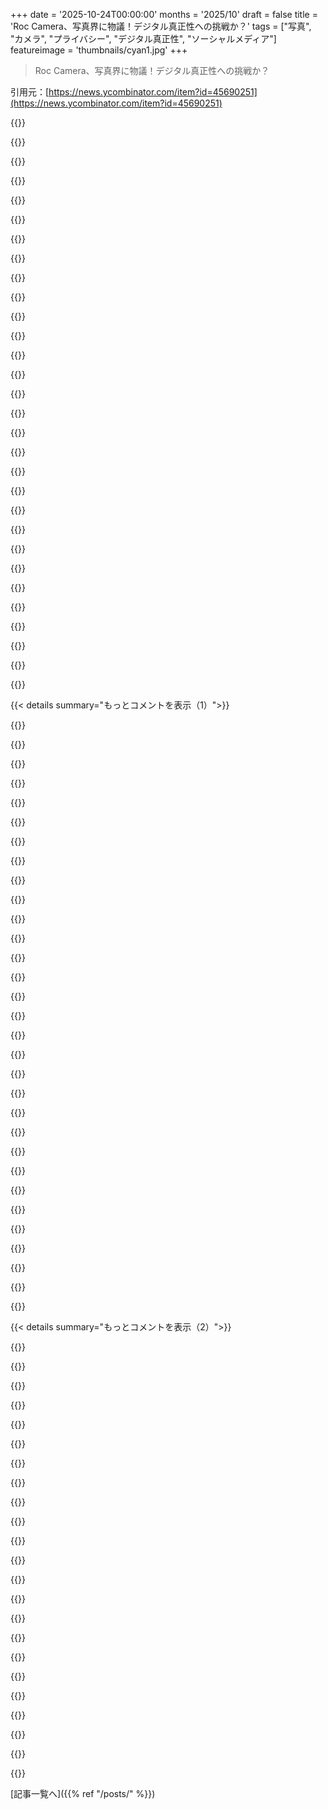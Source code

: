 +++
date = '2025-10-24T00:00:00'
months = '2025/10'
draft = false
title = 'Roc Camera、写真界に物議！デジタル真正性への挑戦か？'
tags = ["写真", "カメラ", "プライバシー", "デジタル真正性", "ソーシャルメディア"]
featureimage = 'thumbnails/cyan1.jpg'
+++

> Roc Camera、写真界に物議！デジタル真正性への挑戦か？

引用元：[https://news.ycombinator.com/item?id=45690251](https://news.ycombinator.com/item?id=45690251)




{{<matomeQuote body="昔は写真に熱中してたけど、今は写真がコモディティ化して、誰も文化的価値を認めないと感じるんだよね。デジタル真正性なんて気にされないし、撮る側の苦労も理解されない。外部からの評価を求めるのはやめて、自分の喜びのために写真を撮るべきだと気づいたよ。399ドル使うならMamiya C330を買うのがいい。この動画は音楽の話だけど、何事も正しい理由でやることの大切さを教えてくれるよ。https://www.youtube.com/watch?v=NvQF4YIvxwE" userName="peteforde" createdAt="2025/10/24 05:26:02" color="#38d3d3">}}




{{<matomeQuote body="俺も昔は写真にすごくハマってたけど、今はカメラに対する世間の目が気になって撮るのをやめちゃったんだ。みんな写真に撮られたくないし、背景に写るのも嫌がるでしょ？1時間に何千枚も撮ってSNSに永久保存されるってなると、もはや“瞬間を捉える”っていうより“監視されてる”って感じがするんだよね。ちょっと大げさだけど、正直な気持ちだよ。" userName="barrell" createdAt="2025/10/24 06:49:25" color="#ff33a1">}}




{{<matomeQuote body="「公共」の概念って変わったよね。15～20年前はカーイベントでたくさん写真撮って、専門誌に載ったりしてたけど、誰も撮られることを気にしなかったし、むしろ喜んでくれたんだ。でもSNSが出てきてから、写真が拡散されたり不快な文脈で使われたりする可能性が出て、みんなの意識が変わった。俺はまだ公共の場で写真を撮り続けてるよ。プライバシーを尊重して、あまりオンラインでは公開しないけどね。写真を撮るのをやめてしまうと、この権利自体が失われちゃうと思うんだ。" userName="bborud" createdAt="2025/10/24 09:00:28" color="#45d325">}}




{{<matomeQuote body="「見知らぬ人の写真」と「写真を撮る権利」って話、ちょっと心配になるな。俺は目が見えないんだけど、見知らぬ人に写真を撮られるのは昔からずっと嫌だったんだ。それはSNSが普及する前からそう。見知らぬ人を撮る権利があるって意見には反対。そんな権利は持つべきじゃないと思う。俺の完璧な世界では、同意なしに見知らぬ人を撮るのは違法になるべきだよ。その考え方はちょっと自己中心的すぎるんじゃないかな。" userName="lynx97" createdAt="2025/10/24 09:13:15" color="#785bff">}}




{{<matomeQuote body="「その態度は自己中心的だ」って意見だけど、公共での写真撮影は文化的な保存であり、人類学的な民族誌だ。それをやめさせる方が自己中心的だよ。ストリートフォトは、路上で演奏される音楽と同じくらい正当な芸術なんだ。公共の場所は共有されてるからプライベートじゃないんだよね。同意なしに撮影するのは難しい問題だけど、多少は写され方を決める権利があるっていうのは同意できる。意見は違うけど、君のユニークな視点に考えさせられたよ、ありがとう。" userName="aspenmayer" createdAt="2025/10/24 09:31:47" color="#ff5733">}}




{{<matomeQuote body="気にせず突き進めばいいんじゃない？どうせ誰かしらは不機嫌になるもんだよ。俺はRollei A110とちっちゃいMinox ECをいつも持ち歩いてるんだけど、これらを出すとみんな喜んでくれるんだ。懐かしい感じがウケるみたいね。でも、デカいデジタルカメラだとムッとされるのはわかる気がする。" userName="MarcelOlsz" createdAt="2025/10/24 07:09:10" color="">}}




{{<matomeQuote body="今年旅行用にエントリーレベルのSony Alphaを買ったんだ。ポートレートレンズを付けると、スマホよりずっと「カメラ」って感じがする。それと、後で手動で写真をアップロードする手間を考えると、旅行とかハイキングとか、特別な時にしか持っていかないな。日常のものを撮るには、そこまで手間かける価値はないって感じ。" userName="mikepurvis" createdAt="2025/10/24 07:31:43" color="">}}




{{<matomeQuote body="「公共の場はプライベートじゃない」って話だけど、20年前と今じゃ「公共」の意味が全然違うんだよ。携帯カメラやSNS、拡散性なんかで、プライバシーの期待がないことと、人生のあらゆる瞬間が公開されちゃう可能性があることとは別問題だよね。「悪いことしてないなら公開されてもいい」って論理は嫌いだ。時代が変わったのに、古い「公共」の定義に固執するのは間違ってると思うな。" userName="rkomorn" createdAt="2025/10/24 09:38:14" color="#785bff">}}




{{<matomeQuote body="AIの「slop」（質の低いコンテンツ）を禁止するSNSって、絶対需要あると思うんだ。みんなslopは嫌がってるのに、どこにでも入り込んできて、一括で削除する方法がないからね。記事の製品（Roc Camera）の問題は、暗号化キーが組み込まれたDRMみたいなもんだってこと。十分な努力があれば、そのキーはいつでも抽出できるってことが、何度も証明されてるからね。" userName="Gigachad" createdAt="2025/10/24 06:03:14" color="#ff5c5c">}}




{{<matomeQuote body="聴覚障害者との比較は不適切だよ。許可なく俺の写真を撮って、ネットに晒したり、4chanで「あのバカな障害者」って馬鹿にされたりする可能性もあるんだ。<br>障害ってそれぞれ全然違うのに、聴覚障害者と視覚障害者を一緒くたにするのは安易で思慮のない行為だろ。" userName="lynx97" createdAt="2025/10/24 09:46:21" color="#ff33a1">}}




{{<matomeQuote body="見知らぬ人を勝手に撮影するのを「基本的な権利」と考えるのが変だよな。ドイツじゃ肖像権があって、知らない人を撮るには同意が必要なんだ。<br>公共のイベントで群衆を撮るのはいいけど、特定の人にズームはダメ。このルールはプライバシーを守りつつ写真家も仕事できるから、合理的だと思うよ。" userName="cardanome" createdAt="2025/10/24 12:29:20" color="#ff33a1">}}




{{<matomeQuote body="ちょっとは気楽にフィルムカメラ使ってみない？時間はかかるけど、人生のすべてを最適化することに疲れてない？" userName="MarcelOlsz" createdAt="2025/10/24 07:54:57" color="">}}




{{<matomeQuote body="俺は誰も馬鹿にしてないよ。被害を受けてないなら、知らないことに文句を言う権利はないって言ってるだけ。特に知ったとしてでもね。<br>聴覚障害者だってコンサートを楽しむし、むしろ公共での撮影禁止が視覚補助技術に悪影響を及ぼす方が心配だよ。" userName="aspenmayer" createdAt="2025/10/24 09:57:28" color="#ff5c5c">}}




{{<matomeQuote body="俺もバイアスかかってるのは認めるよ。知らない人にズームして写真撮るのは気持ち悪いけど、違法にすべきじゃない。<br>個人の顔がはっきり写ってる写真を公開するなら同意は必要だと思うけどね。公共での撮影をプライバシー侵害とは思わないし、政府や企業の監視と比べて、芸術的・歴史的な価値もある写真撮影に反対するのは変だろ。" userName="kelnos" createdAt="2025/10/24 17:22:25" color="#ff5733">}}




{{<matomeQuote body="資本主義が俺たちに教える最大の嘘は、売れるものだけが価値を持つってことだよな。" userName="october8140" createdAt="2025/10/24 05:36:41" color="">}}




{{<matomeQuote body="俺が書いた「あなた」は、同意なしに写真を撮る写真家全般のことだよ。分かりにくくてごめん。<br>つまり、知らない人が俺の写真を撮った後で何をするか分からないから、俺は誰にでも勝手に撮る「権利」があるって考えには反対するんだ。" userName="lynx97" createdAt="2025/10/24 10:06:57" color="">}}




{{<matomeQuote body="デジタル写真だと公開と非公開の区別は難しいよ。自動でGoogle Cloudにアップされたり、ハッキングされたり、LLMの学習データに使われたりするんだ。だから、そもそも撮るのを止めるのが現実的だろ。<br>ドイツでは公共の場での写真撮影は許されてるけど、知らない人を撮るなら同意が必要なんだ。それがなんでそんなに大問題なの？監視についてもドイツはUSよりはるかに厳しいよ。" userName="cardanome" createdAt="2025/10/24 18:00:48" color="#38d3d3">}}




{{<matomeQuote body="俺の国じゃ、将来悪用される「かもしれない」って理由で、合法な活動を禁止することはできないんだ。<br>君が心配してることのほとんどは、既に法律で禁止されてるはずだよ。君の「かもしれない」っていう懸念のために、俺たちの権利を削る必要はないだろ。" userName="aspenmayer" createdAt="2025/10/24 10:11:44" color="#785bff">}}




{{<matomeQuote body="フィルム写真も好きだけど、正直言って面倒くさいよ。4x5はまだ努力に見合うけど、35mmや中判は時間と金がかかる割に撮れる写真が少ないんだ。<br>フィルムに「魔法」を感じる人って、フィルムが唯一の選択肢だった時代を知らない若い人なんじゃないかな。" userName="foldr" createdAt="2025/10/24 10:15:12" color="">}}




{{<matomeQuote body="AIでどうでもいい顔とか識別情報を、バレないように別のものに差し替えるAIを作ったらどうかな？AIならバレない変更ができるのを見たことがあるんだ。そうすれば、自分の顔とか居場所が意図せずネットに晒される心配もなくなるし（本人が望む場合を除いてね）、顔やナンバープレートをぼかすみたいに露骨な修正に見えないんじゃないかな。" userName="torginus" createdAt="2025/10/24 13:32:35" color="#785bff">}}




{{<matomeQuote body="合法だからって、お前が失礼なクソ野郎じゃないってことにはならないだろ。ここにいる奴らもそうだけど。みんな好きなこと文句言えばいいんだよ。意見を持つのは完全に合法だし、そんなに法律が気になるならさ。" userName="nandomrumber" createdAt="2025/10/24 10:45:27" color="">}}




{{<matomeQuote body="なんでみんな、他の人の写真だって、その後どうなるか全くコントロールできないネットにアップロードする権利があるって思ってるんだろうね？" userName="Tepix" createdAt="2025/10/24 07:33:29" color="">}}




{{<matomeQuote body="公共の場で人を撮影するのに同意が必要だとは思わないな。人を観察する権利や、メモを取って公表する権利があるだろ。テクノロジーでこの権利が拡張されても、本質は変わらない。ペンと紙は記憶を拡張するツールだし、新聞はゴシップの場を広げたもの。カメラも同じだよ。人は公共の場で得た情報を、どんなテクノロジーを使っても記録・再送信できるべきだ。観察の所有権は根本的に観察者にあるんだから。" userName="thegrimmest" createdAt="2025/10/24 20:55:53" color="">}}




{{<matomeQuote body="俺は6歳から写真にどっぷり浸かってて、30年経った今も夢中だよ。アートとしての写真にはあまり惹かれなかったけど、いつも瞬間を捉えて大切な人と分かち合う手段だった。最近はAI写真と“普通の”写真の両方をやってる。メインカメラはグローバルシャッター搭載のSony A9 IIIで、毎秒120枚のRAWファイルを撃ちまくる機関銃みたいなもんだ。スポーツをよく撮るんだけど、被写体になった人たちは、自分たちにとって大切な瞬間の高品質な写真が手に入って大喜びしてるよ。社会が写真にどんな文化的な価値を付けようと関係ない。捉えられた瞬間は彼らにとって常に意味があるし、それを見ると喜びを感じるんだ。それが俺にとっての写真の全てだよ。AI写真はちょっと違う。友人の顔をカメラで15〜20枚撮って、それをFlux1.devで使うLoRAモデルを訓練して、RunPodのネットワークストレージにアップロードする。次にH100でComfyUI APIを動かすサーバーレスワーカーを立ち上げて、自作のFlutterベースのフロントエンドでプロンプトをいじってその人の新しい写真を生成する。こうすると、実際のスタジオで撮るよりもはるかに良いヘッドショットが作れるんだ。一部の友人にとってはセラピーみたいな経験にもなったよ。自信に満ちて、幸せそうで、生き生きとした自分たちの高品質な画像をたくさん見ることが、たとえ一瞬でもそんな気分にさせてくれたんだ。ある友人は「君のAI写真の方が、この1年のセラピーよりも効果があったよ」って言ってたな。" userName="divan" createdAt="2025/10/24 12:00:34" color="#45d325">}}




{{<matomeQuote body="まあ、多くの都市では、ほとんどの場合、気づかないうちに複数のカメラに撮られてるっていう事実もあるよな。法執行機関や（私設・公設問わず）セキュリティカメラ、車とかさ。おまけに、みんな持ち歩いてるスマホは、位置情報とか行動、好みに関する個人的な情報を大量のデータ収集業者に流してる。それに、スマホが周囲に追跡可能な信号を送り続けてるから、周り中に信号監視ネットワークが散りばめられてるんだよ。（Raspberry PiにいくつかESP32を繋げば、wifi probe framesをダンプして、スマホがスキャンするネットワークを相互参照し、wardrivingデータと照合することで、人々がどこから来たかのマップを作ることだってできる。多くのISPはユニークなネットワーク名の無線ルーターを配布してるから簡単にできるんだ。そこから「X番地に住んでる人がY地点にいる。Xに住んでる人はZ社で働いてて、Y地点は競合他社のオフィスだ」みたいなことまで分かる。これって、たった1種類のwifiフレームを収集して、公開されてる情報をたくさん関連付けただけなんだぜ）。プライバシーは死んだんだよ。写真を撮られることなんて、ほとんど気にならないレベルだろ。" userName="bborud" createdAt="2025/10/24 10:04:30" color="#ff5733">}}




{{<matomeQuote body="失礼を承知で言わせてもらうけど、俺は全く同意できないね。一般の人々はAI slopなんて全く気にしてないよ。もちろん、議論になった時に「うわ、気持ち悪い」って言う人はいるけどさ。気にする人もいるし、気にするフリをする人もいるけど、実際の行動に影響を与えるような問題じゃないんだ。誤報の話は一旦置いといて、slopはアーティストの仕事を奪う時に社会的に問題になるけど、ソーシャルメディアのslopは、単に新しい、もっと悲しい形のエンターテインメントで、普通はアーティストの仕事を代替するものではない。InstagramやTikTokがslopを削除する必要なんてないし、みんな慣れてしまえば気にしなくなるだろうね。誤報や「trickery」は社会に対する現実の、恐ろしい脅威だ。AI slopよりも前から存在したけど、今は指数関数的に簡単になってる。このRoc Cameraとか、同じ目的を持つものが、この問題に対してある程度の社会的、あるいはジャーナリズム的な救済をもたらす可能性はある。もちろん問題は、誰かが「特別なカメラ」をちゃんと持ってくる時にだけ「本物」だと認めることで俺たちがOKなのか？ってことだ。一般市民がスマホだけで不正を撮影し、それを世界中に共有できる能力は、俺たちが手に入れた驚くほど重要な社会的力であり、それを失うリスクがあるんだからね。" userName="vineyardmike" createdAt="2025/10/24 06:30:57" color="#ff5c5c">}}




{{<matomeQuote body="この1年半でSonyのカメラで2万枚くらい写真を撮ったけど、SNSには1枚も公開してないんだ。友人や家族に会うたびに、自分で写真を見せて、その背景にあるストーリーを話すんだよね。ストリート写真のスリルが大好きで、人間のありのままの瞬間を捉えることに immense pleasureを感じる。俺にとっては素晴らしいクリエイティブなはけ口だし、写真を通して人生や哲学について考えるのに役立ってる。いつか写真を公開したいと思うかもしれないし、いつかAIについて気にし始めるかもしれない。でも今は、そんなことはない。これは俺の「子供」の頃の自分に一番近い状態で、ただ純粋に楽しんでるだけなんだ。" userName="oxalorg" createdAt="2025/10/24 07:27:15" color="">}}




{{<matomeQuote body="＞公共の場で人を観察する権利がある。これらの人についてメモを取り、それらを公開する権利がある。<br>完全にそうではないよ。もし俺をじっと見つめ続けたり、つきまとってメモを取り続けたりするなら、公共の場所にいても警察を呼ぶね。人をじっと見つめるのは違法じゃないけど、やらない方がいいと強く忠告するよ。すごく不快に感じる人もいるからね。<br>＞あなたは公共の場所に座って彼らの観察を記録する人を雇い、それらを心ゆくまで公開する権利がある。<br>いや、できないよ。彼らが一般的な言葉で見た人のことを書くことはできるけど、俺を直接特定し、俺に関する個人情報を含む情報を公開したら、訴えるからね。国によって違うかもしれないけどさ。なんで見知らぬ人を撮影することが許されるべきなのか、みんな高いレベルの哲学的な議論をしてるけど、誰もその理由を答えない。悪意のない理由なんて、なかなか思いつかないな。もちろん、写真が好きっていうのはあるかもしれないけど、それなら同意してくれる人を撮ればいいじゃん。それに、たとえ法的に可能だとしても、見知らぬ人を撮りまくっても良い評判は得られないだろうね。実際問題、やっぱり同意を求めるのが賢明だよ。" userName="cardanome" createdAt="2025/10/24 21:42:14" color="#ff33a1">}}




{{<matomeQuote body="うわー、それってすごく悲しいな。「ほら、君の偽物の写真だけど、もっと良いやつだよ」って。" userName="LaGrange" createdAt="2025/10/24 14:35:20" color="">}}




{{<matomeQuote body="物理カメラは、人が何撮ってるか分かりやすいから安心するな。スマホカメラは無意識に撮られることが多いし、盗撮に使われることもあるから、どうも苦手だわ。<br>高画質の写真をスマホでInstagramにアップすると画質が落ちるのが気になる。" userName="sjw987" createdAt="2025/10/24 08:05:19" color="#38d3d3">}}




{{< details summary="もっとコメントを表示（1）">}}

{{<matomeQuote body="Nikon FM2や中判フィルムカメラを使うと、周りの反応が全然違うんだよ。<br>オンラインでの見え方を気にせず、自分の作品がプライベートなままでいられるのはすごく健康的で良い気分だね。<br>SNSはHNと18世紀の博物学者の日記をツイートするBlueSkyアカウントしかないから、共有の誘惑もないんだ。" userName="frereubu" createdAt="2025/10/24 07:53:58" color="#ff33a1">}}




{{<matomeQuote body="DIYカメラは応援するけど、Raspberry Piはカメラには向かないな。起動に20秒もかかるし、スリープもできないからね。<br>IMX 519センサーも小さすぎるし、良い写真撮りたいならWill WhangのOneInchEyeやFour-thirds eyeみたいに1インチ以上のセンサーと、スリープできるボードが必須だよ。Alice CameraやWenting ZhangのSitina S1も参考になるな。<br>Roc Cameraはまず良い写真が撮れることが大事だね。https://www.willwhang.dev/ https://www.alice.camera/ https://rangefinderforum.com/threads/diy-full-frame-digital-..." userName="jeswin" createdAt="2025/10/24 06:13:30" color="#ff33a1">}}




{{<matomeQuote body="Raspberry Piの起動が遅いのは、DebianベースのデスクトップLinux使ってるからでしょ？<br>BuildrootやYoctoで組み込み向けにカスタムイメージ作れば、もっと速く起動できるはずだよ。<br>だから、RPiがカメラボードとしてダメなのは、起動時間以外の理由だと思うな。" userName="Nextgrid" createdAt="2025/10/24 12:24:03" color="#ff5c5c">}}




{{<matomeQuote body="このRoc Camera、暗号技術の専門家が作ったらしいね。写真のスタートじゃなくて、ZKPから来てるとか。<br>だから、これからの成熟が必要だろうな。<br>「ちゃんとした」カメラに統合されるか、それとも撤退するか、ってところだろうね。" userName="jvanderbot" createdAt="2025/10/24 14:26:31" color="">}}




{{<matomeQuote body="このRoc Camera、Farcasterのリンク先の写真を見ると、Raspberry Pi 4ボード全体が使われてるみたいだね。<br>https://farcaster.xyz/faust" userName="ugh123" createdAt="2025/10/24 06:33:55" color="">}}




{{<matomeQuote body="部品を50ドル、ケースを3Dプリントで10ドル、高校の夏休みのクリプトプロジェクトを再利用して、400ドルで売って利益を出すってことかな？<br>まあ、Roc Cameraのビジネスモデルを皮肉ってるんだろうね。" userName="amne" createdAt="2025/10/24 07:33:57" color="">}}




{{<matomeQuote body="Roc Cameraの部品は全部既製品だから、開発はすごく楽なんだ。<br>でも、Raspberry Piをカメラボードとして使うのは、簡単に始められるってこと以外、特に理由がないんだよな（経験談）。" userName="nextlevelwizard" createdAt="2025/10/24 06:50:56" color="">}}




{{<matomeQuote body="CM5がごくわずかな電力でスリープできたら、Roc Cameraみたいなのでも実用的なカメラが作れるはずだよ。<br>RPi6にスリープ機能が追加されたら、色々なポータブルガジェットがめちゃくちゃ増えるだろうね。" userName="jeswin" createdAt="2025/10/24 07:46:14" color="#ff33a1">}}




{{<matomeQuote body="試作機なら開発速度はいいけど、製品としては雑だし無駄が多いな。問題はバッテリー消費じゃなくて起動時間だよ。カメラがLinuxカーネルやドライバー、その他ソフトを読み込むのに20～60秒も待たされるのは嫌だろ？CPUじゃなくてマイクロコントローラーを使えばほぼ瞬時に起動できるのにさ。" userName="nextlevelwizard" createdAt="2025/10/25 18:49:42" color="#785bff">}}




{{<matomeQuote body="それ、賛成してるんじゃなくて、反論してるんじゃん！:) 返信相手は「選ぶ唯一の理由は簡単さ」って言ってたのに、君は「欠点があっても簡単さが補ってるから、それは違う」って返してるよ。" userName="swores" createdAt="2025/10/24 12:46:16" color="">}}




{{<matomeQuote body="＞Fuji X-Halfみたいな高品質なカメラには市場がある。<br>あの製品、スペックの割には€750ってめちゃくちゃな値段だよな。。" userName="HelloUsername" createdAt="2025/10/24 07:50:31" color="">}}




{{<matomeQuote body="でも、それってスペックじゃなくて体験のために買うんだよ。発売時は売上トップだったし。もしもっと写真に時間をかけられたり、若かったり、もう少し安かったら、俺も買ってたな。X-Halfの後に続く製品も増えると思うよ。縦向きの撮影が合ってるんだ。今のほとんどの画像は縦長モードで見るし、ハーフフレームはそのための最適なフォーマットだからね。" userName="jeswin" createdAt="2025/10/24 08:00:38" color="#785bff">}}




{{<matomeQuote body="こういうカメラ買う人は、スマホを買い替えた方がいいんじゃね？スマホで十分だし、処理能力は断然上だろ。長年の写真趣味人として、カメラに魅力があるのはわかるけど、なんで大金出して最新技術を使わないのか理解できないな。JPEGで撮ってフィルムプロファイル使うのは無意味だと思う。フィルムで撮りたいならフィルム使えよ。せっかくいい写真撮っても、データ捨てて古いルック当てたらもったいないじゃん。売れてるのはわかるけど、なんで買うのかは俺には理解不能だ。" userName="bborud" createdAt="2025/10/24 09:15:38" color="#38d3d3">}}




{{<matomeQuote body="＞こういうカメラ買う人は、スマホを買い替えた方がいいんじゃね？<br>話が逸れてごめんけど、スマホカメラ使う時、周りが明るすぎると撮りたいものがほとんど見えないし、画面の操作も全く見えないんだよね。頭にかぶるフードとかも見たことあるけど、ちゃんとしたファインダー付きのポイントアンドシュートカメラ（昔あったゴムの囲いとかあるやつ）の方が、ずっと良い解決策だなって思うよ。" userName="glaucon" createdAt="2025/10/25 01:35:41" color="#38d3d3">}}




{{<matomeQuote body="JPEGでフィルムシミュレーションを使う動機はたくさんあるよ。写真を編集する手間を省きたいだけの人もいれば、俺みたいに色覚異常で、自分で色を調整するほど色がよく見えない人間もいる。フィルムシミュレーションを選んで結果に満足できるのは素晴らしいことだよ、たとえ俺が見ている色が他の人と同じじゃないとわかっててもね。それが俺がFUJIFILMシステムを選んだ最大の理由さ。" userName="gavinmckenzie" createdAt="2025/10/24 16:36:17" color="#ff5c5c">}}




{{<matomeQuote body="＞もう少し安ければ、俺も買ってたな。<br>俺もそう思う。体験のためだとしても、値段が高すぎるよ。" userName="HelloUsername" createdAt="2025/10/24 08:57:29" color="">}}




{{<matomeQuote body="写真は全く知らないけど、この点についてだけコメントするね。<br>＞（これはCM4/CM5だと思うけど）カメラ基板としては最悪だ。写真を撮るたびに20秒も起動を待たされるなんて誰も嫌だろ、カメラはほぼ瞬時に起動する必要があるんだ。RPIなら数百ミリ秒で起動できるよ。" userName="mochomocha" createdAt="2025/10/24 19:43:33" color="#45d325">}}




{{<matomeQuote body="みんなこのカメラの肝を分かってないと思うな。ポスト真実のAI時代では、億万長者や大統領、奥さんが何かひどいことをしているのを撮るなら、このカメラが必要になるだろうね。他の写真の証拠は「フェイクだ」って言われちゃうから。マジで言ってるよ。画質が悪いとか、遅いとか、かさばるとか言ってるなら、ポイントを逃してるよ。重要なのは「証明可能な真正性」なんだ。これはこれからの数十年でめちゃくちゃ大事になるからね。" userName="Mistletoe" createdAt="2025/10/24 10:21:01" color="#ff5c5c">}}




{{<matomeQuote body="AIで写真作ってそれを撮れば、真正性なんて証明できないって。" userName="JohnKemeny" createdAt="2025/10/24 12:04:20" color="#ff5733">}}




{{<matomeQuote body="認証カメラが普通になったら、署名に深度マップとかGPS、生体認証みたいなメタデータが追加されるだろうね。完璧じゃないけど、偽造はかなり難しくなるはず。" userName="macNchz" createdAt="2025/10/24 15:38:26" color="#ff5733">}}




{{<matomeQuote body="今どきのiPhoneカメラはSLVS使ってるから、非iPhoneのApple Siliconでもネイティブ接続できるかもね。でも難しいだろうな。ネイティブ接続がないならFPGAコンバーターが必要で、それは高い。ただ、センサー本体と光学部品よりはマシだけど。" userName="ACCount37" createdAt="2025/10/24 12:21:12" color="">}}




{{<matomeQuote body="ZK proofsは写真の真正性確立には役立たないんじゃないかな。C2PAこそ、この問題へのよくできた解決策だと思うよ。C2PAの情報は、アセット作成や編集、撮影デバイスの詳細を網羅した一連の「アサーション」でできてて、これがアセットの信頼性を高めるシグナルになるんだ。アサーションは「クレーム」としてデジタル署名されるよ。詳しくはURLを見てくれ: https://spec.c2pa.org/specifications/specifications/2.2/spec..." userName="donaldihunter" createdAt="2025/10/24 08:55:18" color="#ff33a1">}}




{{<matomeQuote body="彼らの証明の仕組みに疑問を持ってるのが、俺だけなのが分かんないな。何を証明してるのか、全く詳細も説明もないんだもん。" userName="brokensegue" createdAt="2025/10/24 10:02:17" color="">}}




{{<matomeQuote body="確かに詳細はないね。ゼロ知識証明は、Facebookでメタデータが削除されても、例えば写真がアメリカで撮られたことは漏らさずに証明できるって発想だよ。ここでは本物のカメラで本物の場所で撮られたことを、メタデータ抜きで答えるスキームを考えてるんだろうけど、曖昧なのは回路が未設計だからかも。そもそも、真正性が事実の集合なのに、関連事実の紐付けを難しくするZKで有用な証明ができるのか、俺には疑問だけどね。" userName="doctorpangloss" createdAt="2025/10/24 16:56:23" color="#ff5733">}}




{{<matomeQuote body="fotoforensicsのNeal Krawetzは、C2PAが“よく考えられた解決策”って意見には反対してるみたいだよ。彼のブログにはもっと意見があるから、見てみたら？<br>URL: https://www.hackerfactor.com/blog/index.php?%2Farchives%2F10...<br>俺は詳しくないけど、彼は写真の真正性に詳しいみたいだからね。" userName="gnyman" createdAt="2025/10/24 17:40:24" color="#ff5c5c">}}




{{<matomeQuote body="家庭用3Dプリントおもちゃみたいな見た目の割に、これ高いな。16MPのSony CMOSじゃノイズ多い写真になりそうだし。「写真の取り出し方？」「近日公開。」って、冗談だろ？ソフトがオープンソースだったら、もっと面白かったのにさ。" userName="keyle" createdAt="2025/10/24 04:11:00" color="#ff5733">}}




{{<matomeQuote body="SDカードを抜いてLinuxにマウントすればいい。Piのセキュリティなんてジョークだ。3Dプリントはいいとして、半透明で変だし屋外で水染み込むだろ。せめて塗装しろよ。マジでイラつくのは、数セントのDIYボタンな！400ドルのカメラなんだから、もっと良い金属製にしろよ、ケチ野郎。この“証明”ソフトも、本体と一緒で脆い実装だろうね。" userName="moffkalast" createdAt="2025/10/24 08:22:57" color="#ff5733">}}




{{<matomeQuote body="「3Dプリンター製のおもちゃみたいで高すぎる」って意見には反論するよ。<br>Hacker Newsみたいなサイトでそんな態度どうかと思うね。<br>ハードウェアスタートアップはすごく大変だし、小規模な会社が作る新しいハードウェアは、大企業と違って規模の経済がないから、高くなりがちなのは当然なんだ。<br>だから、新しい面白そうなことをしてるなら、デザインが未熟でも”3Dプリンター製のおもちゃ”みたいに決めつけるのは良くないと思う。" userName="hn_throwaway_99" createdAt="2025/10/24 04:41:24" color="#38d3d3">}}




{{<matomeQuote body="3Dプリンターでカメラを作ること自体はクールでいいと思うよ。<br>でも、まだ出荷もしてないのに$399で売って、しかもクローズドソースのソフトを使ってるってのは別問題だね。<br>技術的な成果は認めつつも、その販売意図には疑問を感じるな。" userName="keyle" createdAt="2025/10/24 05:11:55" color="">}}




{{<matomeQuote body="これって、ほとんどオープンなパーツとソフトを使って、クローズドソースのハードウェアキットを組み立てて出荷したって感じだね。<br>応援はするけど、”3Dプリンター製のおもちゃに可愛いソフトが付いてる”ってのは認めるよ。<br>おもちゃだって面白いし、全部がスタートアップである必要はないでしょ。" userName="BoorishBears" createdAt="2025/10/24 06:17:31" color="">}}

{{</details>}}




{{< details summary="もっとコメントを表示（2）">}}

{{<matomeQuote body="AliExpressでこれそっくりの”しょぼい”ミニチュアキーホルダー型カメラを見てみてよ。<br>$4だよ、$400じゃなくてね！" userName="litlTucker" createdAt="2025/10/24 06:22:03" color="">}}




{{<matomeQuote body="部品コストはだいたい$150くらいだろ。<br>このZKP Rube Goldbergみたいな複雑な仕掛けが、一旦世に出たらすぐにリバースエンジニアリングで破られそうじゃないか？" userName="deckar01" createdAt="2025/10/24 06:24:52" color="#45d325">}}




{{<matomeQuote body="「Hacker Newsでそういう態度はどうか」って意見は分かるけど、Piボードベースの小規模チームが作るハードウェアでさえ、これは値段が高すぎるし、作りもコンポーネントも安っぽいよ。<br>$400で売るなら、安っぽい3Dプリントケースじゃなくて、もっと良いケースやボタンを選べるはずだろ。" userName="whywhywhywhy" createdAt="2025/10/24 12:51:31" color="#ff5c5c">}}




{{<matomeQuote body="これ、ハードウェアスタートアップじゃなくて、既製の消費者向けハードウェアを使ってソフト製品を動かしてるソフトスタートアップだね。<br>もしハードウェアスタートアップなら、$80くらいでカスタムハードウェアを作るはずだよ。<br>完成品の消費者向けハードウェアで製品を出そうとした時点で、もう利益は出ないんだから終わりだよ。" userName="Workaccount2" createdAt="2025/10/24 14:48:52" color="#38d3d3">}}




{{<matomeQuote body="写真、エクスポートすらできないんだろ？" userName="typpilol" createdAt="2025/10/24 06:52:36" color="">}}




{{<matomeQuote body="写真見る限り、全部市販のハードウェアだろ？オープンソースだったら面白いのに。<br>多分、特注品はケースのSTLファイルだけだろうな。" userName="nextlevelwizard" createdAt="2025/10/24 06:55:11" color="">}}




{{<matomeQuote body="オープンソースにしちゃうと、AI生成した写真に署名するためにソースをいじれるから、全然機能しないだろ。" userName="Gigachad" createdAt="2025/10/24 04:20:40" color="#45d325">}}




{{<matomeQuote body="それ、完全に間違ってるって。TiVoの件とか、GPLv3が生まれた理由を思い出してみなよ。<br>ソースコードがあっても、特定のデバイスでそれを動かせるとは限らないんだから。" userName="drdaeman" createdAt="2025/10/24 04:27:05" color="#ff5c5c">}}




{{<matomeQuote body="Software Freedom Conservancyはさ、GPLv2ってデバイス上の既存GPLv2ソフトウェアの変更は保証するけど、その上にあるプロプライエタリソフトウェアの使用は保証しないって考えてるんだ。GPLv3も同じで、GPLv2の序文読むと納得できるよ。まだ法廷で争われたことはないみたいだけどね。<br>https://sfconservancy.org/blog/2021/mar/25/install-gplv2/<br>https://sfconservancy.org/blog/2021/jul/23/tivoization-and-t...<br>https://events19.linuxfoundation.org/wp-content/uploads/2017..." userName="pabs3" createdAt="2025/10/24 04:36:35" color="#785bff">}}




{{<matomeQuote body="署名されたバイナリを作るのに使ったソースの、ハッシュ署名バージョンを投稿するツールチェーンとか設計できるんじゃないかな。<br>好きなものをビルドしてデプロイして、みんなに信用してもらって使ってほしいなら公開すればいいんだよ。この場合、署名をもらえばデバイスを確認できるし、ファームウェアを作るのに使われたコードの改ざん防止スナップショットにリンクされるわけだ。" userName="philipswood" createdAt="2025/10/24 05:55:51" color="#38d3d3">}}




{{<matomeQuote body="なるほどね。AIが作った写真をプリントアウトして、それをこのカメラで撮るってことは、どうやって防ぐわけ？" userName="nextlevelwizard" createdAt="2025/10/24 06:57:17" color="#ff5c5c">}}




{{<matomeQuote body="何も防げないよ。でもね、その写真を公開してるのがニューヨーク・タイムズじゃなくて、あなただってことはわかるんだ。これで意味わかった？" userName="intrasight" createdAt="2025/10/24 19:09:39" color="#45d325">}}




{{<matomeQuote body="じゃあさ、俺の写真を信用しないくせに、なんでこれを買う必要があるんだよ？<br>ニューヨーク・タイムズはすでに信用されてるのに、なんで彼らが使うの？<br>結局、ターゲットは誰なんだ？" userName="nextlevelwizard" createdAt="2025/10/25 18:51:45" color="#ff5733">}}




{{<matomeQuote body="あなたの写真を信用しないなんて言ってないよ。ただ、ニューヨーク・タイムズをもっと信用してるってだけだから。" userName="intrasight" createdAt="2025/10/26 01:10:55" color="">}}




{{<matomeQuote body="そうなるね。PKIとイメージングチップに直接搭載されるセキュアエンクレーブが必要になるだけだよ。" userName="a-dub" createdAt="2025/10/24 04:28:37" color="">}}




{{<matomeQuote body="このチップでそれが可能なのか？カメラのスペックは？<br>カメラは16MP解像度で4656 x 3496ピクセル、Sony IMX519 CMOSセンサーを使ってるよ。" userName="_def" createdAt="2025/10/24 04:37:52" color="">}}




{{<matomeQuote body="これ、モジュールとして手に入る一般的な部品みたいだね https://thepihut.com/products/arducam-imx519-autofocus-camer...<br>標準のMIPI/CSIインターフェースを使ってて、認証機能とかはないよ。<br>HDMI-to-CSIアダプターも買えるし https://thepihut.com/products/hdmi-to-csi-adapter-for-raspbe...、自分で映像を差し込むのも簡単そうだね。" userName="Retr0id" createdAt="2025/10/24 18:53:00" color="#ff5733">}}




{{<matomeQuote body="この種のカメラは、少なくとも部分的に、ユーザーが自分のデバイスのソフトウェアやハードウェアを制御できない閉鎖システムになるはずだ。これは良い方向だとは思えないね。アナログホールからの攻撃は防げないし、ディスプレイを撮影するような場合とか。<br>ハードウェアデバイスが情報を自律的に検証するのは現実的じゃないし、望ましくもないよ。AI時代の帰属問題の真の解決策は、評判に基づくべきだね。人々は検証可能な方法で情報を保証し、信頼できない場合には結果を負うべきだよ。" userName="modeless" createdAt="2025/10/24 04:28:58" color="#ff5c5c">}}




{{<matomeQuote body="アテステーションシステムは再利用性と本質的に矛盾しないよ。ユーザーファームウェアをインストールできれば、彼らの署名付きビルドにリンクされたアテステーションは生成されないだけだ。OSをモディファイしても、彼らの署名は得られない。<br>オープンソースライセンスはプライベートキーの開示を強制しないし、これはコードのリリースに関するもので、他人の作品として自分のものを偽装させるものではないんだ。<br>評判の話だけど、すでにそうだよ。法廷でこのベンダーは信頼されるか？きっとされるだろうね。君のモディファイしたカメラからのアテステーションはどうか？法廷が君のカスタマイズを検査できるよう、再現可能なビルドパイプラインを作った？変更記録や署名を保持してる？<br>OSのモディファイが許されるなら、評判への要求は満たされてるよ。もし許可されないとしても、それはビジネス上の決定であって、技術的なものではない！" userName="altairprime" createdAt="2025/10/24 04:44:59" color="#ff5c5c">}}




{{<matomeQuote body="AI時代の帰属問題の真の解決策は評判に基づくべきだって話は、Eliezer Yudkowskyの理論的予測の一つだよ。彼は情報が検証不能になるにつれて、人々は重要な情報のソースを知り、信頼する必要がある、情報以前の時代に逆戻りするだろうって言ってるんだ。" userName="cush" createdAt="2025/10/24 17:01:12" color="#ff33a1">}}




{{<matomeQuote body="アナログホールはもっと多くのセンサーを使えば軽減できるよ。深度マップ、時刻、GPS位置情報、他にも色々記録するんだ。<br>もし有名人の写真があって、それがその時間の彼の居場所の記録と一致しなければ、それはもう怪しいってことになるよね。" userName="Gigachad" createdAt="2025/10/24 06:04:51" color="#ff33a1">}}




{{<matomeQuote body="この問題は二重にあると思うよ。<br>写真が署名されてメタデータがあるだけじゃ足りないんだ。誰かがそのメタデータを解釈して、本物かどうかを判断する必要がある。リアプロジェクションスクリーンの”本物の”写真だってありえるわけで、それがスクリーンじゃないと主張するなら”本物”のチェックマークは不適切だ。真正性には文脈が重要だよ。<br>次に、こんな”本物の”写真が存在することで、認証されてない全ての写真が疑われるようになるだろうね。<br>だから、これで何も解決しないどころか、新しい問題を生み出すだけだよ。" userName="avidiax" createdAt="2025/10/24 19:29:32" color="#785bff">}}

{{</details>}}



[記事一覧へ]({{% ref "/posts/" %}})
